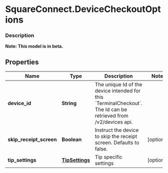 # SquareConnect.DeviceCheckoutOptions

### Description
**Note: This model is in beta.**



## Properties
Name | Type | Description | Notes
------------ | ------------- | ------------- | -------------
**device_id** | **String** | The unique Id of the device intended for this &#x60;TerminalCheckout&#x60;. The Id can be retrieved from /v2/devices api. | 
**skip_receipt_screen** | **Boolean** | Instruct the device to skip the receipt screen. Defaults to false. | [optional] 
**tip_settings** | [**TipSettings**](TipSettings.md) | Tip specific settings | [optional] 


